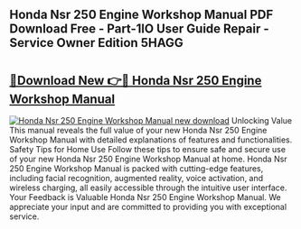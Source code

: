## Honda Nsr 250 Engine Workshop Manual PDF Download Free - Part-1lO User Guide Repair - Service Owner Edition 5HAGG

# <h2><a href="http://bc47871.oget.top/?id=Honda+Nsr+250+Engine+Workshop+Manual">🔗Download New 👉🔴 Honda Nsr 250 Engine Workshop Manual</a></h2>

[![Honda Nsr 250 Engine Workshop Manual new download](https://i.imgur.com/5g1atiW.png)](http://bc47871.oget.top/?id=Honda+Nsr+250+Engine+Workshop+Manual)
Unlocking Value This manual reveals the full value of your new Honda Nsr 250 Engine Workshop Manual with detailed explanations of features and functionalities. Safety Tips for Home Use Follow these tips to ensure safe and secure use of your new Honda Nsr 250 Engine Workshop Manual at home. Honda Nsr 250 Engine Workshop Manual is packed with cutting-edge features, including facial recognition, augmented reality, voice activation, and wireless charging, all easily accessible through the intuitive user interface. Your Feedback is Valuable Honda Nsr 250 Engine Workshop Manual. We appreciate your input and are committed to providing you with exceptional service.
